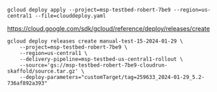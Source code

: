 ```
gcloud deploy apply --project=msp-testbed-robert-7be9 --region=us-central1 --file=clouddeploy.yaml
```

https://cloud.google.com/sdk/gcloud/reference/deploy/releases/create

```
gcloud deploy releases create manual-test-15-2024-01-29 \
    --project=msp-testbed-robert-7be9 \
    --region=us-central1 \
    --delivery-pipeline=msp-testbed-us-central1-rollout \
    --source='gs://msp-testbed-robert-7be9-cloudrun-skaffold/source.tar.gz' \
    --deploy-parameters="customTarget/tag=259633_2024-01-29_5.2-736af892a393"
```
